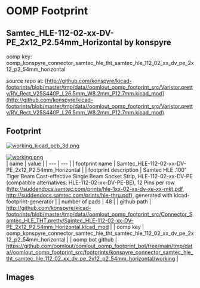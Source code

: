 # OOMP Footprint  
## Samtec_HLE-112-02-xx-DV-PE_2x12_P2.54mm_Horizontal  by konspyre  
  
oomp key: oomp_konspyre_connector_samtec_hle_tht_samtec_hle_112_02_xx_dv_pe_2x12_p2_54mm_horizontal  
  
source repo at: [http://github.com/konspyre/kicad-footprints/blob/master/tmp/data//oomlout_oomp_footprint_src/Varistor.pretty/RV_Rect_V25S440P_L26.5mm_W8.2mm_P12.7mm.kicad_mod](http://github.com/konspyre/kicad-footprints/blob/master/tmp/data//oomlout_oomp_footprint_src/Varistor.pretty/RV_Rect_V25S440P_L26.5mm_W8.2mm_P12.7mm.kicad_mod)  
## Footprint  
  
[![working_kicad_pcb_3d.png](working_kicad_pcb_3d_600.png)](working_kicad_pcb_3d.png)  
  
[![working.png](working_600.png)](working.png)  
| name | value | 
| --- | --- | 
| footprint name | Samtec_HLE-112-02-xx-DV-PE_2x12_P2.54mm_Horizontal | 
| footprint description | Samtec HLE .100" Tiger Beam Cost-effective Single Beam Socket Strip, HLE-112-02-xx-DV-PE (compatible alternatives: HLE-112-02-xx-DV-PE-BE), 12 Pins per row (http://suddendocs.samtec.com/prints/hle-1xx-02-xx-dv-xe-xx-mkt.pdf, http://suddendocs.samtec.com/prints/hle-thru.pdf), generated with kicad-footprint-generator | 
| number of pads | 48 | 
| github path | http://github.com/konspyre/kicad-footprints/blob/master/tmp/data//oomlout_oomp_footprint_src/Connector_Samtec_HLE_THT.pretty/Samtec_HLE-112-02-xx-DV-PE_2x12_P2.54mm_Horizontal.kicad_mod | 
| oomp key | oomp_konspyre_connector_samtec_hle_tht_samtec_hle_112_02_xx_dv_pe_2x12_p2_54mm_horizontal | 
| oomp bot github | https://github.com/oomlout/oomlout_oomp_footprint_bot/tree/main/tmp/data//oomlout_oomp_footprint_src/footprints/konspyre_connector_samtec_hle_tht_samtec_hle_112_02_xx_dv_pe_2x12_p2_54mm_horizontal/working | 
## Images  
